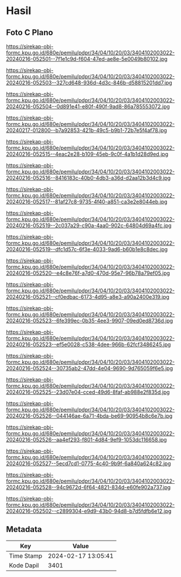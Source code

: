 # Hasil

## Foto C Plano

https://sirekap-obj-formc.kpu.go.id/680e/pemilu/pdpr/34/04/10/20/03/3404102003022-20240216-052501--7f1e1c9d-f604-47ed-ae8e-5e0049b80102.jpg

https://sirekap-obj-formc.kpu.go.id/680e/pemilu/pdpr/34/04/10/20/03/3404102003022-20240216-052503--327cd648-936d-4d3c-846b-d58815201dd7.jpg

https://sirekap-obj-formc.kpu.go.id/680e/pemilu/pdpr/34/04/10/20/03/3404102003022-20240216-052504--0d891e41-e80f-490f-9ad8-86a785553072.jpg

https://sirekap-obj-formc.kpu.go.id/680e/pemilu/pdpr/34/04/10/20/03/3404102003022-20240217-012800--b7a92853-421b-49c5-b9b1-72b7e5f4af78.jpg

https://sirekap-obj-formc.kpu.go.id/680e/pemilu/pdpr/34/04/10/20/03/3404102003022-20240216-052515--4eac2e28-b109-45eb-9c0f-4a1b1d28d9ed.jpg

https://sirekap-obj-formc.kpu.go.id/680e/pemilu/pdpr/34/04/10/20/03/3404102003022-20240216-052516--8416183c-40b0-4db3-a36d-d2aa12b3d4c9.jpg

https://sirekap-obj-formc.kpu.go.id/680e/pemilu/pdpr/34/04/10/20/03/3404102003022-20240216-052517--81af27c8-9735-4f40-a851-ca3e2e8044eb.jpg

https://sirekap-obj-formc.kpu.go.id/680e/pemilu/pdpr/34/04/10/20/03/3404102003022-20240216-052519--2c037a29-c90a-4aa0-902c-64804d69a4fc.jpg

https://sirekap-obj-formc.kpu.go.id/680e/pemilu/pdpr/34/04/10/20/03/3404102003022-20240216-052519--dfc1d57c-6f3e-4033-9ad6-b60b1e8c8dec.jpg

https://sirekap-obj-formc.kpu.go.id/680e/pemilu/pdpr/34/04/10/20/03/3404102003022-20240216-052520--e4c8e76f-a7d0-470d-95e7-96b78a79ef05.jpg

https://sirekap-obj-formc.kpu.go.id/680e/pemilu/pdpr/34/04/10/20/03/3404102003022-20240216-052521--cf0edbac-6173-4d95-a8e3-a90a2400e319.jpg

https://sirekap-obj-formc.kpu.go.id/680e/pemilu/pdpr/34/04/10/20/03/3404102003022-20240216-052523--6fe399ec-0b35-4ee3-9907-09ed0ed8736d.jpg

https://sirekap-obj-formc.kpu.go.id/680e/pemilu/pdpr/34/04/10/20/03/3404102003022-20240216-052523--ef5e0028-c538-4dee-966b-62fcf3486245.jpg

https://sirekap-obj-formc.kpu.go.id/680e/pemilu/pdpr/34/04/10/20/03/3404102003022-20240216-052524--30735ab2-47dd-4e04-9690-9d765059f6e5.jpg

https://sirekap-obj-formc.kpu.go.id/680e/pemilu/pdpr/34/04/10/20/03/3404102003022-20240216-052525--23d07e04-cced-49d6-8faf-ab988e2f835d.jpg

https://sirekap-obj-formc.kpu.go.id/680e/pemilu/pdpr/34/04/10/20/03/3404102003022-20240216-052526--044146ae-6a71-4bda-be69-90954b8c6e7b.jpg

https://sirekap-obj-formc.kpu.go.id/680e/pemilu/pdpr/34/04/10/20/03/3404102003022-20240216-052526--aa4ef293-f801-4d84-9ef9-1053dc116658.jpg

https://sirekap-obj-formc.kpu.go.id/680e/pemilu/pdpr/34/04/10/20/03/3404102003022-20240216-052527--5ecd7cd1-0775-4c40-9b9f-6a840a624c82.jpg

https://sirekap-obj-formc.kpu.go.id/680e/pemilu/pdpr/34/04/10/20/03/3404102003022-20240216-052528--94c9672d-6f64-4821-834d-e60fe902a737.jpg

https://sirekap-obj-formc.kpu.go.id/680e/pemilu/pdpr/34/04/10/20/03/3404102003022-20240216-052502--c2899304-e9d9-43b0-94d8-b7d5fdfb6e12.jpg


## Metadata

| Key        | Value               |
| ---------- | ------------------- |
| Time Stamp | 2024-02-17 13:05:41 |
| Kode Dapil | 3401                |



